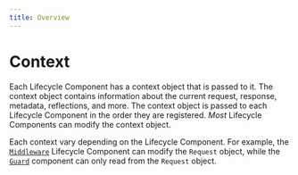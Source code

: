 ```yaml
---
title: Overview
---
```


# Context

Each Lifecycle Component has a context object that is passed to it. The context object contains information about the current request, response, metadata, reflections, and more. The context object is passed to each Lifecycle Component in the order they are registered. _Most_ Lifecycle Components can modify the context object.

Each context vary depending on the Lifecycle Component. For example, the [`Middleware`](../lifecycle-components/middleware) Lifecycle Component can modify the `Request` object, while the [`Guard`](../lifecycle-components/guards) component can only read from the `Request` object.
